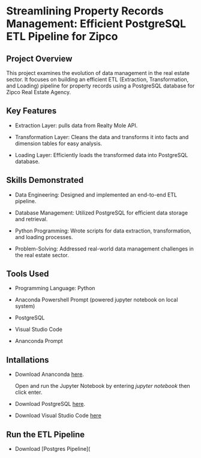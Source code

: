 # Streamlining Property Records Management: Efficient PostgreSQL ETL Pipeline for Zipco

## Project Overview

This project examines the evolution of data management in the real estate sector. It focuses on building an efficient ETL (Extraction, Transformation, and Loading) pipeline for property records using a PostgreSQL database for Zipco Real Estate Agency.

## Key Features

- Extraction Layer: pulls data from Realty Mole API.

- Transformation Layer: Cleans the data and transforms it into facts and dimension tables for easy analysis.

- Loading Layer: Efficiently loads the transformed data into PostgreSQL database.

## Skills Demonstrated

- Data Engineering: Designed and implemented an end-to-end ETL pipeline.

- Database Management: Utilized PostgreSQL for efficient data storage and retrieval.

- Python Programming: Wrote scripts for data extraction, transformation, and loading processes.
  
- Problem-Solving: Addressed real-world data management challenges in the real estate sector.

## Tools Used

- Programming Language: Python
  
- Anaconda Powershell Prompt (powered jupyter notebook on local system)
  
- PostgreSQL

- Visual Studio Code

- Ananconda Prompt

## Intallations

-  Download Ananconda [here](https://www.anaconda.com/download).

   Open and run the Jupyter Notebook by entering *jupyter notebook* then click enter.

- Download PostgreSQL [here](https://www.enterprisedb.com/downloads/postgres-postgresql-downloads).

- Download Visual Studio Code [here](https://code.visualstudio.com/download)

## Run the ETL Pipeline

- Download [Postgres Pipeline](
